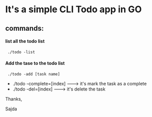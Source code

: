 # It's a simple CLI Todo app in GO 


## commands:

#### list all the todo list

```
 ./todo -list  
```
#### Add the tase to the todo list

```
 ./todo -add [task name] 
```

- ./todo -complete=[index] ---> it's mark the task as a complete 
- ./todo -del=[index]  ---> it's delete the task





Thanks,

Sajda
